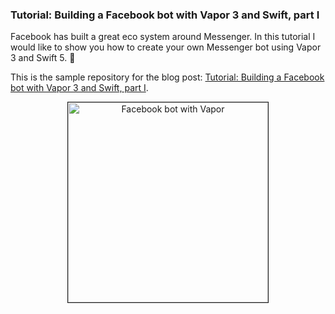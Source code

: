 ### Tutorial: Building a Facebook bot with Vapor 3 and Swift, part I ###

Facebook has built a great eco system around Messenger. In this tutorial I would like to show you how to create your own Messenger bot using Vapor 3 and Swift 5. 🤖

This is the sample repository for the blog post: [Tutorial: Building a Facebook bot with Vapor 3 and Swift, part I](https://mikemikina.com/blog/tutorial-building-a-facebook-bot-with-vapor-3-and-swift-part-1/).

<p align="center"><a href="https://mikemikina.com/blog/tutorial-building-a-facebook-bot-with-vapor-3-and-swift-part-1/"><img src="https://mikemikina.com/assets/facebook-bot-with-vapor-3-and-swift-part-1/initial-conversation.png" width="320" border=1 alt="Facebook bot with Vapor"></a></p>
